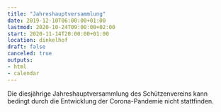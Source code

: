 ```yaml
---
title: "Jahreshauptversammlung"
date: 2019-12-10T06:00:00+01:00
lastmod: 2020-10-24T09:00:00+02:00
start: 2020-11-14T20:00:00+01:00
location: dinkelhof
draft: false
canceled: true
outputs:
- html
- calendar
---
```

Die  diesjährige Jahreshauptversammlung des Schützenvereins 
kann bedingt durch die Entwicklung der Corona-Pandemie nicht stattfinden. 

